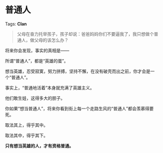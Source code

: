 # 普通人

Tags: **Clan**

> 父母在奋力托举孩子，孩子却说：爸爸妈妈你们不要逼我了，我只想做个普通人，做父母的该怎么办？



将来你会发现，事实的真相是——

所谓“普通人”，都是“英雄的蛋”。

想当英雄，忍受寂寞，努力拼搏，坚持不懈，在没有破壳而出之前，你才会是一个“普通人”。

事实上，“普通地活着”本身就充满了英雄主义。

他们敢生娃，这得多大的胆子。

  


你如果“想当普通人”，将来你看到街上每一个走路生风的“普通人”都会羡慕得要死。

  


取法其上，得乎其中。

取法其中，得乎其下。

  


**只有想当英雄的人，才有资格普通。**



